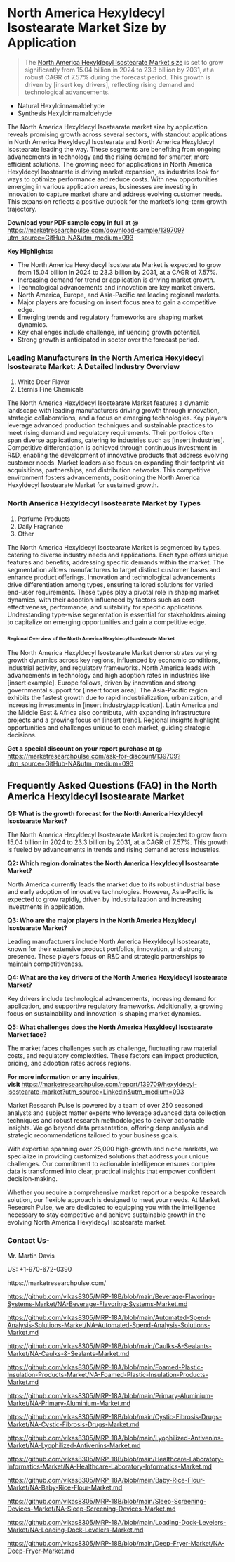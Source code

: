 <h1>North America Hexyldecyl Isostearate Market&nbsp;Size by Application</h1><blockquote><p>The <a href="https://marketresearchpulse.com/download-sample/139709?utm_source=GitHub-NA&amp;utm_medium=093">North America Hexyldecyl Isostearate Market size</a> is set to grow significantly from 15.04 billion in 2024 to 23.3 billion by 2031, at a robust CAGR of 7.57% during the forecast period. This growth is driven by [insert key drivers], reflecting rising demand and technological advancements.</p></blockquote><ul><li>Natural Hexylcinnamaldehyde<li> Synthesis Hexylcinnamaldehyde</li></ul><p>The North America Hexyldecyl Isostearate market size by application reveals promising growth across several sectors, with standout applications in North America Hexyldecyl Isostearate and North America Hexyldecyl Isostearate leading the way. These segments are benefiting from ongoing advancements in technology and the rising demand for smarter, more efficient solutions. The growing need for applications in North America Hexyldecyl Isostearate is driving market expansion, as industries look for ways to optimize performance and reduce costs. With new opportunities emerging in various application areas, businesses are investing in innovation to capture market share and address evolving customer needs. This expansion reflects a positive outlook for the market’s long-term growth trajectory.</p><p><strong>Download your PDF sample copy in full at @ </strong><a href="https://marketresearchpulse.com/download-sample/139709?utm_source=GitHub-NA&amp;utm_medium=093">https://marketresearchpulse.com/download-sample/139709?utm_source=GitHub-NA&amp;utm_medium=093</a></p><p><strong>Key Highlights: </strong></p><ul><li>The North America Hexyldecyl Isostearate Market is expected to grow from 15.04 billion in 2024 to 23.3 billion by 2031, at a CAGR of 7.57%.</li><li>Increasing demand for trend or application is driving market growth.</li><li>Technological advancements and innovation are key market drivers.</li><li>North America, Europe, and Asia-Pacific are leading regional markets.</li><li>Major players are focusing on insert focus area to gain a competitive edge.</li><li>Emerging trends and regulatory frameworks are shaping market dynamics.</li><li>Key challenges include challenge, influencing growth potential.</li><li>Strong growth is anticipated in sector over the forecast period.</li></ul><h3>Leading Manufacturers in the North America Hexyldecyl Isostearate Market: A Detailed Industry Overview</h3><ol><li>White Deer Flavor</li><li>Eternis Fine Chemicals</li></ol><div class="flex max-w-full flex-col flex-grow"><div class="min-h-8 text-message flex w-full flex-col items-end gap-2 whitespace-normal break-words [.text-message+&amp;]:mt-5" dir="auto" data-message-author-role="assistant" data-message-id="fd8432e4-4910-450d-b182-61b7bfb0a01f" data-message-model-slug="gpt-4o"><div class="flex w-full flex-col gap-1 empty:hidden first:pt-[3px]"><div class="markdown prose w-full break-words dark:prose-invert light"><p>The North America Hexyldecyl Isostearate Market features a dynamic landscape with leading manufacturers driving growth through innovation, strategic collaborations, and a focus on emerging technologies. Key players leverage advanced production techniques and sustainable practices to meet rising demand and regulatory requirements. Their portfolios often span diverse applications, catering to industries such as [insert industries]. Competitive differentiation is achieved through continuous investment in R&amp;D, enabling the development of innovative products that address evolving customer needs. Market leaders also focus on expanding their footprint via acquisitions, partnerships, and distribution networks. This competitive environment fosters advancements, positioning the North America Hexyldecyl Isostearate Market for sustained growth.</p></div></div></div></div><h3>North America Hexyldecyl Isostearate Market by Types</h3><ol><li>Perfume Products<li> Daily Fragrance<li> Other</li></ol><div class="flex max-w-full flex-col flex-grow"><div class="min-h-8 text-message flex w-full flex-col items-end gap-2 whitespace-normal break-words [.text-message+&amp;]:mt-5" dir="auto" data-message-author-role="assistant" data-message-id="084470be-0bb7-4664-bddf-5156b4f41249" data-message-model-slug="gpt-4o-mini"><div class="flex w-full flex-col gap-1 empty:hidden first:pt-[3px]"><div class="markdown prose w-full break-words dark:prose-invert light"><p>The North America Hexyldecyl Isostearate Market is segmented by types, catering to diverse industry needs and applications. Each type offers unique features and benefits, addressing specific demands within the market. The segmentation allows manufacturers to target distinct customer bases and enhance product offerings. Innovation and technological advancements drive differentiation among types, ensuring tailored solutions for varied end-user requirements. These types play a pivotal role in shaping market dynamics, with their adoption influenced by factors such as cost-effectiveness, performance, and suitability for specific applications. Understanding type-wise segmentation is essential for stakeholders aiming to capitalize on emerging opportunities and gain a competitive edge.</p></div></div></div></div><h3><span style="font-size: 11px;">Regional Overview of the North America Hexyldecyl Isostearate Market</span></h3><div class="flex max-w-full flex-col flex-grow"><div class="min-h-8 text-message flex w-full flex-col items-end gap-2 whitespace-normal break-words [.text-message+&amp;]:mt-5" dir="auto" data-message-author-role="assistant" data-message-id="e9038762-ce64-4e30-91c9-9bd413514231" data-message-model-slug="gpt-4o-mini"><div class="flex w-full flex-col gap-1 empty:hidden first:pt-[3px]"><div class="markdown prose w-full break-words dark:prose-invert light"><p>The North America Hexyldecyl Isostearate Market demonstrates varying growth dynamics across key regions, influenced by economic conditions, industrial activity, and regulatory frameworks. North America leads with advancements in technology and high adoption rates in industries like [insert example]. Europe follows, driven by innovation and strong governmental support for [insert focus area]. The Asia-Pacific region exhibits the fastest growth due to rapid industrialization, urbanization, and increasing investments in [insert industry/application]. Latin America and the Middle East &amp; Africa also contribute, with expanding infrastructure projects and a growing focus on [insert trend]. Regional insights highlight opportunities and challenges unique to each market, guiding strategic decisions.</p></div></div></div></div><p><strong>Get a special discount on your report purchase at @ </strong><a href="https://marketresearchpulse.com/ask-for-discount/139709?utm_source=GitHub-NA&amp;utm_medium=093">https://marketresearchpulse.com/ask-for-discount/139709?utm_source=GitHub-NA&amp;utm_medium=093</a></p><h2>Frequently Asked Questions (FAQ) in the North America Hexyldecyl Isostearate Market</h2><p><strong>Q1: What is the growth forecast for the North America Hexyldecyl Isostearate Market?</strong></p><p>The North America Hexyldecyl Isostearate Market is projected to grow from 15.04 billion in 2024 to 23.3 billion by 2031, at a CAGR of 7.57%. This growth is fueled by advancements in trends and rising demand across industries.</p><p><strong>Q2: Which region dominates the North America Hexyldecyl Isostearate Market?</strong></p><p>North America currently leads the market due to its robust industrial base and early adoption of innovative technologies. However, Asia-Pacific is expected to grow rapidly, driven by industrialization and increasing investments in application.</p><p><strong>Q3: Who are the major players in the North America Hexyldecyl Isostearate Market?</strong></p><p>Leading manufacturers include North America Hexyldecyl Isostearate, known for their extensive product portfolios, innovation, and strong presence. These players focus on R&amp;D and strategic partnerships to maintain competitiveness.</p><p><strong>Q4: What are the key drivers of the North America Hexyldecyl Isostearate Market?</strong></p><p>Key drivers include technological advancements, increasing demand for application, and supportive regulatory frameworks. Additionally, a growing focus on sustainability and innovation is shaping market dynamics.</p><p><strong>Q5: What challenges does the North America Hexyldecyl Isostearate Market face?</strong></p><p>The market faces challenges such as challenge, fluctuating raw material costs, and regulatory complexities. These factors can impact production, pricing, and adoption rates across regions.</p><p><strong>For more information or any inquiries, visit&nbsp;</strong><a href="https://marketresearchpulse.com/report/139709/hexyldecyl-isostearate-market?utm_source=Linkedin&utm_medium=093">https://marketresearchpulse.com/report/139709/hexyldecyl-isostearate-market?utm_source=Linkedin&utm_medium=093</a></p><p>Market Research Pulse is powered by a team of over 250 seasoned analysts and subject matter experts who leverage advanced data collection techniques and robust research methodologies to deliver actionable insights. We go beyond data presentation, offering deep analysis and strategic recommendations tailored to your business goals.</p><p>With expertise spanning over 25,000 high-growth and niche markets, we specialize in providing customized solutions that address your unique challenges. Our commitment to actionable intelligence ensures complex data is transformed into clear, practical insights that empower confident decision-making.</p><p>Whether you require a comprehensive market report or a bespoke research solution, our flexible approach is designed to meet your needs. At Market Research Pulse, we are dedicated to equipping you with the intelligence necessary to stay competitive and achieve sustainable growth in the evolving North America Hexyldecyl Isostearate market.</p><h3><strong>Contact Us-</strong></h3><p>Mr. Martin Davis</p><p>US: +1-970-672-0390</p><p>https://marketresearchpulse.com/</p><p><a href="https://github.com/vikas8305/MRP-18B/blob/main/Beverage-Flavoring-Systems-Market/NA-Beverage-Flavoring-Systems-Market.md">https://github.com/vikas8305/MRP-18B/blob/main/Beverage-Flavoring-Systems-Market/NA-Beverage-Flavoring-Systems-Market.md</a></p><p><a href="https://github.com/vikas8305/MRP-18A/blob/main/Automated-Spend-Analysis-Solutions-Market/NA-Automated-Spend-Analysis-Solutions-Market.md">https://github.com/vikas8305/MRP-18A/blob/main/Automated-Spend-Analysis-Solutions-Market/NA-Automated-Spend-Analysis-Solutions-Market.md</a></p><p><a href="https://github.com/vikas8305/MRP-18B/blob/main/Caulks-&-Sealants-Market/NA-Caulks-&-Sealants-Market.md">https://github.com/vikas8305/MRP-18B/blob/main/Caulks-&-Sealants-Market/NA-Caulks-&-Sealants-Market.md</a></p><p><a href="https://github.com/vikas8305/MRP-18A/blob/main/Foamed-Plastic-Insulation-Products-Market/NA-Foamed-Plastic-Insulation-Products-Market.md">https://github.com/vikas8305/MRP-18A/blob/main/Foamed-Plastic-Insulation-Products-Market/NA-Foamed-Plastic-Insulation-Products-Market.md</a></p><p><a href="https://github.com/vikas8305/MRP-18A/blob/main/Primary-Aluminium-Market/NA-Primary-Aluminium-Market.md">https://github.com/vikas8305/MRP-18A/blob/main/Primary-Aluminium-Market/NA-Primary-Aluminium-Market.md</a></p><p><a href="https://github.com/vikas8305/MRP-18B/blob/main/Cystic-Fibrosis-Drugs-Market/NA-Cystic-Fibrosis-Drugs-Market.md">https://github.com/vikas8305/MRP-18B/blob/main/Cystic-Fibrosis-Drugs-Market/NA-Cystic-Fibrosis-Drugs-Market.md</a></p><p><a href="https://github.com/vikas8305/MRP-18A/blob/main/Lyophilized-Antivenins-Market/NA-Lyophilized-Antivenins-Market.md">https://github.com/vikas8305/MRP-18A/blob/main/Lyophilized-Antivenins-Market/NA-Lyophilized-Antivenins-Market.md</a></p><p><a href="https://github.com/vikas8305/MRP-18B/blob/main/Healthcare-Laboratory-Informatics-Market/NA-Healthcare-Laboratory-Informatics-Market.md">https://github.com/vikas8305/MRP-18B/blob/main/Healthcare-Laboratory-Informatics-Market/NA-Healthcare-Laboratory-Informatics-Market.md</a></p><p><a href="https://github.com/vikas8305/MRP-18A/blob/main/Baby-Rice-Flour-Market/NA-Baby-Rice-Flour-Market.md">https://github.com/vikas8305/MRP-18A/blob/main/Baby-Rice-Flour-Market/NA-Baby-Rice-Flour-Market.md</a></p><p><a href="https://github.com/vikas8305/MRP-18B/blob/main/Sleep-Screening-Devices-Market/NA-Sleep-Screening-Devices-Market.md">https://github.com/vikas8305/MRP-18B/blob/main/Sleep-Screening-Devices-Market/NA-Sleep-Screening-Devices-Market.md</a></p><p><a href="https://github.com/vikas8305/MRP-18A/blob/main/Loading-Dock-Levelers-Market/NA-Loading-Dock-Levelers-Market.md">https://github.com/vikas8305/MRP-18A/blob/main/Loading-Dock-Levelers-Market/NA-Loading-Dock-Levelers-Market.md</a></p><p><a href="https://github.com/vikas8305/MRP-18B/blob/main/Deep-Fryer-Market/NA-Deep-Fryer-Market.md">https://github.com/vikas8305/MRP-18B/blob/main/Deep-Fryer-Market/NA-Deep-Fryer-Market.md</a></p>
